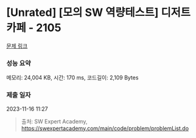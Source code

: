# [Unrated] [모의 SW 역량테스트] 디저트 카페 - 2105 

[문제 링크](https://swexpertacademy.com/main/code/problem/problemDetail.do?contestProbId=AV5VwAr6APYDFAWu) 

### 성능 요약

메모리: 24,004 KB, 시간: 170 ms, 코드길이: 2,109 Bytes

### 제출 일자

2023-11-16 11:27



> 출처: SW Expert Academy, https://swexpertacademy.com/main/code/problem/problemList.do